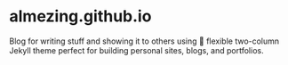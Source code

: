 # almezing.github.io
Blog for writing stuff and showing it to others using :triangular_ruler:  flexible two-column Jekyll theme perfect for building personal sites, blogs, and portfolios.
